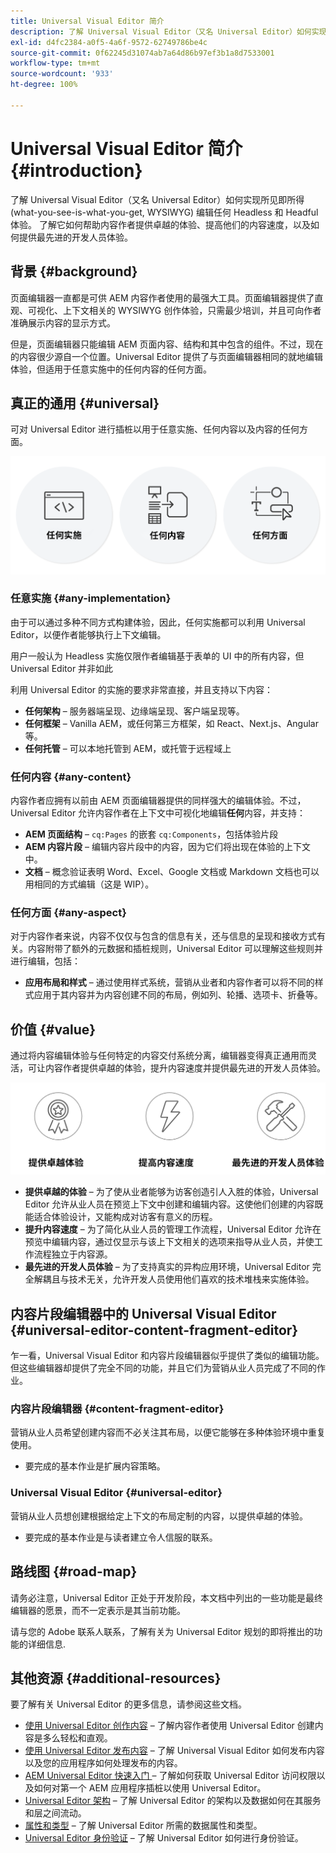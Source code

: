 ```yaml
---
title: Universal Visual Editor 简介
description: 了解 Universal Visual Editor（又名 Universal Editor）如何实现所见即所得 (what-you-see-is-what-you-get, WYSIWYG) 编辑任何 Headless 和 Headful 体验。 了解它如何帮助内容作者提供卓越的体验、提高他们的内容速度，以及如何提供最先进的开发人员体验。
exl-id: d4fc2384-a0f5-4a6f-9572-62749786be4c
source-git-commit: 0f62245d31074ab7a64d86b97ef3b1a8d7533001
workflow-type: tm+mt
source-wordcount: '933'
ht-degree: 100%

---
```



# Universal Visual Editor 简介 {#introduction}

了解 Universal Visual Editor（又名 Universal Editor）如何实现所见即所得 (what-you-see-is-what-you-get, WYSIWYG) 编辑任何 Headless 和 Headful 体验。 了解它如何帮助内容作者提供卓越的体验、提高他们的内容速度，以及如何提供最先进的开发人员体验。

## 背景 {#background}

页面编辑器一直都是可供 AEM 内容作者使用的最强大工具。页面编辑器提供了直观、可视化、上下文相关的 WYSIWYG 创作体验，只需最少培训，并且可向作者准确展示内容的显示方式。

但是，页面编辑器只能编辑 AEM 页面内容、结构和其中包含的组件。不过，现在的内容很少源自一个位置。Universal Editor 提供了与页面编辑器相同的就地编辑体验，但适用于任意实施中的任何内容的任何方面。

## 真正的通用 {#universal}

可对 Universal Editor 进行插桩以用于任意实施、任何内容以及内容的任何方面。

![使其通用的因素是什么](assets/universal.png)

### 任意实施 {#any-implementation}

由于可以通过多种不同方式构建体验，因此，任何实施都可以利用 Universal Editor，以便作者能够执行上下文编辑。

用户一般认为 Headless 实施仅限作者编辑基于表单的 UI 中的所有内容，但 Universal Editor 并非如此

利用 Universal Editor 的实施的要求非常直接，并且支持以下内容：

* **任何架构** – 服务器端呈现、边缘端呈现、客户端呈现等。
* **任何框架** – Vanilla AEM，或任何第三方框架，如 React、Next.js、Angular 等。
* **任何托管** – 可以本地托管到 AEM，或托管于远程域上

### 任何内容 {#any-content}

内容作者应拥有以前由 AEM 页面编辑器提供的同样强大的编辑体验。不过，Universal Editor 允许内容作者在上下文中可视化地编辑&#x200B;**任何**&#x200B;内容，并支持：

* **AEM 页面结构** – `cq:Pages` 的嵌套 `cq:Components`，包括体验片段
* **AEM 内容片段** – 编辑内容片段中的内容，因为它们将出现在体验的上下文中。
* **文档** – 概念验证表明 Word、Excel、Google 文档或 Markdown 文档也可以用相同的方式编辑（这是 WIP）。

### 任何方面 {#any-aspect}

对于内容作者来说，内容不仅仅与包含的信息有关，还与信息的呈现和接收方式有关。内容附带了额外的元数据和插桩规则，Universal Editor 可以理解这些规则并进行编辑，包括：

* **应用布局和样式** – 通过使用样式系统，营销从业者和内容作者可以将不同的样式应用于其内容并为内容创建不同的布局，例如列、轮播、选项卡、折叠等。

## 价值 {#value}

通过将内容编辑体验与任何特定的内容交付系统分离，编辑器变得真正通用而灵活，可让内容作者提供卓越的体验，提升内容速度并提供最先进的开发人员体验。

![Universal Editor 的价值](assets/value.png)

* **提供卓越的体验** – 为了使从业者能够为访客创造引人入胜的体验，Universal Editor 允许从业人员在预览上下文中创建和编辑内容。这使他们创建的内容既能适合体验设计，又能构成对访客有意义的历程。
* **提升内容速度** – 为了简化从业人员的管理工作流程，Universal Editor 允许在预览中编辑内容，通过仅显示与该上下文相关的选项来指导从业人员，并使工作流程独立于内容源。
* **最先进的开发人员体验** – 为了支持真实的异构应用环境，Universal Editor 完全解耦且与技术无关，允许开发人员使用他们喜欢的技术堆栈来实施体验。

## 内容片段编辑器中的 Universal Visual Editor {#universal-editor-content-fragment-editor}

乍一看，Universal Visual Editor 和内容片段编辑器似乎提供了类似的编辑功能。但这些编辑器却提供了完全不同的功能，并且它们为营销从业人员完成了不同的作业。

### 内容片段编辑器 {#content-fragment-editor}

营销从业人员希望创建内容而不必关注其布局，以便它能够在多种体验环境中重复使用。

* 要完成的基本作业是扩展内容策略。

### Universal Visual Editor {#universal-editor}

营销从业人员想创建根据给定上下文的布局定制的内容，以提供卓越的体验。

* 要完成的基本作业是与读者建立令人信服的联系。

## 路线图 {#road-map}

请务必注意，Universal Editor 正处于开发阶段，本文档中列出的一些功能是最终编辑器的愿景，而不一定表示是其当前功能。

请与您的 Adobe 联系人联系，了解有关为 Universal Editor 规划的即将推出的功能的详细信息.

## 其他资源 {#additional-resources}

要了解有关 Universal Editor 的更多信息，请参阅这些文档。

* [使用 Universal Editor 创作内容](authoring.md) – 了解内容作者使用 Universal Editor 创建内容是多么轻松和直观。
* [使用 Universal Editor 发布内容](publishing.md) – 了解 Universal Visual Editor 如何发布内容以及您的应用程序如何处理发布的内容。
* [AEM Universal Editor 快速入门 ](getting-started.md) – 了解如何获取 Universal Editor 访问权限以及如何对第一个 AEM 应用程序插桩以使用 Universal Editor。
* [Universal Editor 架构](architecture.md) – 了解 Universal Editor 的架构以及数据如何在其服务和层之间流动。
* [属性和类型](attributes-types.md) – 了解 Universal Editor 所需的数据属性和类型。
* [Universal Editor 身份验证](authentication.md) – 了解 Universal Editor 如何进行身份验证。
